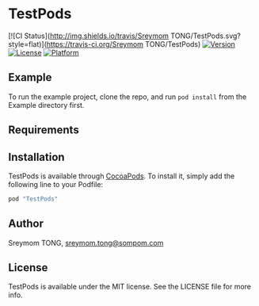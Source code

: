 # TestPods

[![CI Status](http://img.shields.io/travis/Sreymom TONG/TestPods.svg?style=flat)](https://travis-ci.org/Sreymom TONG/TestPods)
[![Version](https://img.shields.io/cocoapods/v/TestPods.svg?style=flat)](http://cocoapods.org/pods/TestPods)
[![License](https://img.shields.io/cocoapods/l/TestPods.svg?style=flat)](http://cocoapods.org/pods/TestPods)
[![Platform](https://img.shields.io/cocoapods/p/TestPods.svg?style=flat)](http://cocoapods.org/pods/TestPods)

## Example

To run the example project, clone the repo, and run `pod install` from the Example directory first.

## Requirements

## Installation

TestPods is available through [CocoaPods](http://cocoapods.org). To install
it, simply add the following line to your Podfile:

```ruby
pod "TestPods"
```

## Author

Sreymom TONG, sreymom.tong@sompom.com

## License

TestPods is available under the MIT license. See the LICENSE file for more info.
